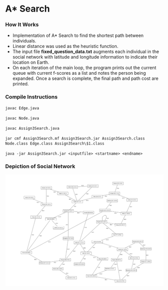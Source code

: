 # A* Search

### How It Works
* Implementation of A* Search to find the shortest path between individuals.
* Linear distance was used as the heuristic function.
* The input file **fixed_question_data.txt** augments each individual in the social network with latitude and longitude information to indicate their location on Earth.
* On each iteration of the main loop, the program prints out the current queue with current f-scores as a list and notes the person being expanded. Once a search is complete, the final path and path cost are printed.

### Compile Instructions

    javac Edge.java

    javac Node.java

    javac Assign3Search.java

    jar cmf Assign3Search.mf Assign3Search.jar Assign3Search.class Node.class Edge.class Assign3Search\$1.class

    java -jar Assign3Search.jar <inputfile> <startname> <endname>

### Depiction of Social Network
![social network](https://github.com/soumyargade/aStarSearch/blob/main/socialnetwork.png)
